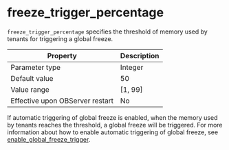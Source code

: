 freeze_trigger_percentage 
==============================================

`freeze_trigger_percentage` specifies the threshold of memory used by tenants for triggering a global freeze. 


|          **Property**           | **Description** |
|---------------------------------|-----------------|
| Parameter type                  | Integer         |
| Default value                   | 50            |
| Value range                     | \[1, 99\]       |
| Effective upon OBServer restart | No              |



If automatic triggering of global freeze is enabled, when the memory used by tenants reaches the threshold, a global freeze will be triggered. For more information about how to enable automatic triggering of global freeze, see [enable_global_freeze_trigger](61.enable_global_freeze_trigger.md).
